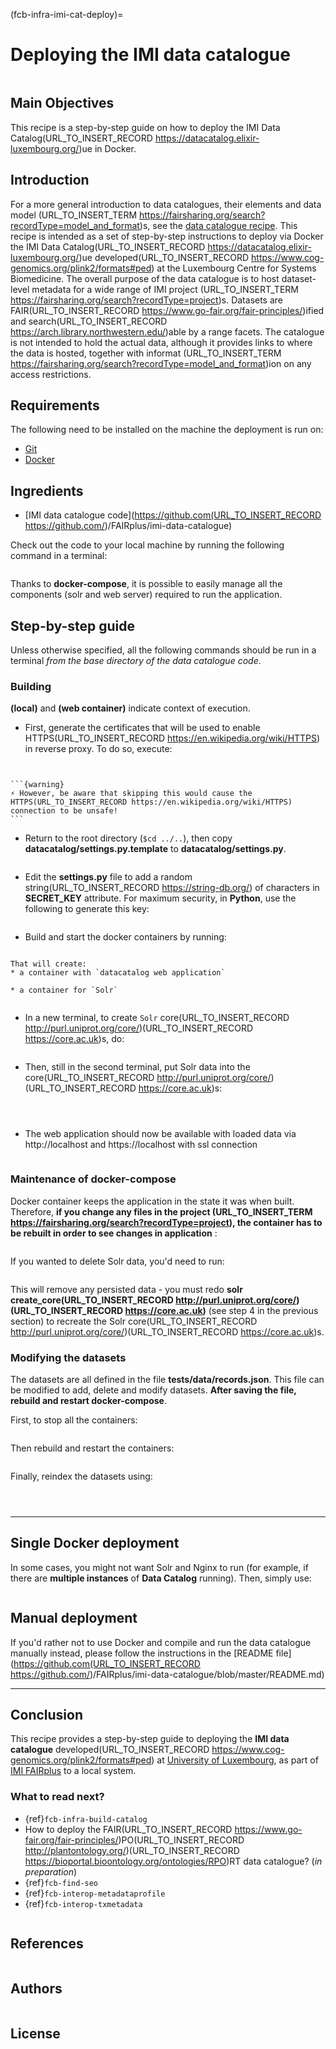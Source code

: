 (fcb-infra-imi-cat-deploy)=
# Deploying the IMI data catalogue



````{panels_fairplus}
```` 


## Main Objectives

This recipe is a step-by-step guide on how to deploy the IMI Data Catalog(URL_TO_INSERT_RECORD https://datacatalog.elixir-luxembourg.org/)ue in Docker. 

## Introduction

For a more general introduction to data catalogues, their elements and data model (URL_TO_INSERT_TERM https://fairsharing.org/search?recordType=model_and_format)s, 
see the [data catalogue recipe](https://www.TODO.uldatacatalog.ul). 
This recipe is intended as a set of step-by-step instructions to deploy via Docker the IMI Data Catalog(URL_TO_INSERT_RECORD https://datacatalog.elixir-luxembourg.org/)ue
developed(URL_TO_INSERT_RECORD https://www.cog-genomics.org/plink2/formats#ped) at the Luxembourg Centre for Systems Biomedicine. The overall purpose of the data catalogue is to host 
dataset-level metadata for a wide range of IMI project (URL_TO_INSERT_TERM https://fairsharing.org/search?recordType=project)s. Datasets are FAIR(URL_TO_INSERT_RECORD https://www.go-fair.org/fair-principles/)ified and search(URL_TO_INSERT_RECORD https://arch.library.northwestern.edu/)able by a range facets. 
The catalogue is not intended to hold the actual data, although it provides links to where the data is hosted, 
together with informat (URL_TO_INSERT_TERM https://fairsharing.org/search?recordType=model_and_format)ion on any access restrictions.

## Requirements

The following need to be installed on the machine the deployment is run on:
- [Git](https://git-scm.com/)
- [Docker](https://www.docker.com/)


## Ingredients
- [IMI data catalogue code](https://github.com(URL_TO_INSERT_RECORD https://github.com/)/FAIRplus/imi-data-catalogue) 

Check out the code to your local machine by running the following command in a terminal:

```shell
```

Thanks to **docker-compose**, it is possible to easily manage all the components (solr and web server) required to run
the application.


## Step-by-step guide

Unless otherwise specified, all the following commands should be run in a terminal *from the base directory of the data catalogue code*.

### Building

**(local)** and **(web container)** indicate context of execution.

* First, generate the certificates that will be used to enable HTTPS(URL_TO_INSERT_RECORD https://en.wikipedia.org/wiki/HTTPS) in reverse proxy. To do so, execute:

```bash
``` 
 
````{warning}       

```{warning}
⚡ However, be aware that skipping this would cause the HTTPS(URL_TO_INSERT_RECORD https://en.wikipedia.org/wiki/HTTPS) connection to be unsafe!
```

````

* Return to the root directory (`$cd ../..`), then copy **datacatalog/settings.py.template** to **datacatalog/settings.py**. 

```bash
```

* Edit the **settings.py** file to add a random string(URL_TO_INSERT_RECORD https://string-db.org/) of characters in **SECRET_KEY** attribute. For maximum security,
in **Python**, use the following to generate this key:

```python
```
    
* Build and start the docker containers by running:

```bash
```
	
    That will create:
    * a container with `datacatalog web application`

    * a container for `Solr`
 
```{note} 
```


* In a new terminal, to create `Solr` core(URL_TO_INSERT_RECORD http://purl.uniprot.org/core/)(URL_TO_INSERT_RECORD https://core.ac.uk)s, do:

```bash
```

* Then, still in the second terminal, put Solr data into the core(URL_TO_INSERT_RECORD http://purl.uniprot.org/core/)(URL_TO_INSERT_RECORD https://core.ac.uk)s:  

```bash
```

```bash
```

```{admonition} Tip
```
	
* The web application should now be available with loaded data via  http://localhost and https://localhost with ssl connection 
 
```{warning}
```

### Maintenance of docker-compose
Docker container keeps the application in the state it was when  built. Therefore, **if you change any files in 
the project (URL_TO_INSERT_TERM https://fairsharing.org/search?recordType=project), the container has to be rebuilt in order to see changes in application** :

```shell
```

If you wanted to delete Solr data, you'd need to run:

```shell
```

This will remove any persisted data - you must redo **solr create_core(URL_TO_INSERT_RECORD http://purl.uniprot.org/core/)(URL_TO_INSERT_RECORD https://core.ac.uk)** (see step 4 in the previous section) to 
recreate the Solr core(URL_TO_INSERT_RECORD http://purl.uniprot.org/core/)(URL_TO_INSERT_RECORD https://core.ac.uk)s.

### Modifying the datasets

The datasets are all defined in the file **tests/data/records.json**. This file can be modified to add, 
delete and modify datasets. **After saving the file, rebuild and restart docker-compose**.

First, to stop all the containers:

```shell
```

Then rebuild and restart the containers:

```shell
```

Finally, reindex the datasets using:

```shell
```

```shell
```


```{admonition} Tip
```

---

## Single Docker deployment
In some cases, you might not want Solr and Nginx to run (for example, if there are **multiple instances** of
**Data Catalog** running).
Then, simply use:

```shell
```

## Manual deployment

If you'd rather not to use Docker and compile and run the data catalogue manually instead, please follow the
instructions in the [README file](https://github.com(URL_TO_INSERT_RECORD https://github.com/)/FAIRplus/imi-data-catalogue/blob/master/README.md)

---
    
## Conclusion

This recipe provides a step-by-step guide to deploying the **IMI data catalogue** developed(URL_TO_INSERT_RECORD https://www.cog-genomics.org/plink2/formats#ped) at [University of Luxembourg](https://wwwen.uni.lu/lcsb),
as part of [IMI FAIRplus](https://fairplus-project.eu/) to a local system.

### What to read next?

* {ref}`fcb-infra-build-catalog`
* How to deploy the FAIR(URL_TO_INSERT_RECORD https://www.go-fair.org/fair-principles/)PO(URL_TO_INSERT_RECORD http://plantontology.org/)(URL_TO_INSERT_RECORD https://bioportal.bioontology.org/ontologies/RPO)RT data catalogue?<!-- TO(URL_TO_INSERT_RECORD http://browser.planteome.org/amigo/term/TO:0000387#display-lineage-tab)DO add a link to corresponding document --> (*in preparation*)
* {ref}`fcb-find-seo`
* {ref}`fcb-interop-metadataprofile`
* {ref}`fcb-interop-txmetadata`

````{rdmkit_panel}
````
## References
````{dropdown} **References**
````

## Authors

````{authors_fairplus}
````

## License

````{license_fairplus}
````
